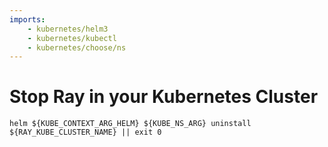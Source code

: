 ```yaml
---
imports:
    - kubernetes/helm3
    - kubernetes/kubectl
    - kubernetes/choose/ns
---
```


# Stop Ray in your Kubernetes Cluster

```shell
helm ${KUBE_CONTEXT_ARG_HELM} ${KUBE_NS_ARG} uninstall ${RAY_KUBE_CLUSTER_NAME} || exit 0
```
